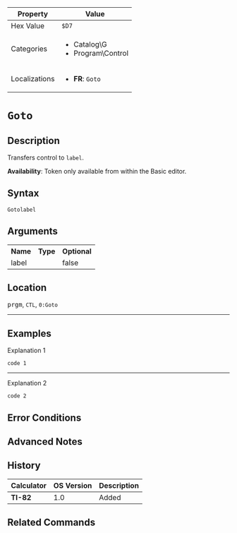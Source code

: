 | Property      | Value |
|---------------|-------|
| Hex Value     | `$D7`|
| Categories    | <ul><li>Catalog\G</li><li>Program\Control</li></ul> |
| Localizations | <ul><li><b>FR</b>: `Goto `</li></ul> |

# `Goto `

## Description
Transfers control to `label`.


<b>Availability</b>: Token only available from within the Basic editor.

## Syntax
`Gotolabel`

## Arguments
<table>
<tr><th>Name</th><th>Type</th><th>Optional</th></tr>

<tr><td>label</td><td></td><td>false</td></tr>

</table>

## Location
<kbd>prgm</kbd>, `CTL`, `0:Goto`
<hr>

## Examples

Explanation 1
```ti-basic
code 1
```
---
Explanation 2
```ti-basic
code 2
```

## Error Conditions


## Advanced Notes


## History
| Calculator | OS Version | Description |
|------------|------------|-------------|
| <b>TI-82</b> | 1.0 | Added

## Related Commands

    